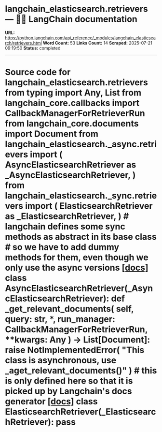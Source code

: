 # langchain_elasticsearch.retrievers — 🦜🔗 LangChain  documentation

**URL:** https://python.langchain.com/api_reference/_modules/langchain_elasticsearch/retrievers.html
**Word Count:** 53
**Links Count:** 14
**Scraped:** 2025-07-21 09:19:50
**Status:** completed

---

# Source code for langchain\_elasticsearch.retrievers               from typing import Any, List          from langchain_core.callbacks import CallbackManagerForRetrieverRun     from langchain_core.documents import Document          from langchain_elasticsearch._async.retrievers import (         AsyncElasticsearchRetriever as _AsyncElasticsearchRetriever,     )     from langchain_elasticsearch._sync.retrievers import (         ElasticsearchRetriever as _ElasticsearchRetriever,     )               # langchain defines some sync methods as abstract in its base class     # so we have to add dummy methods for them, even though we only use the async versions                    [[docs]](https://python.langchain.com/api_reference/elasticsearch/retrievers/langchain_elasticsearch.retrievers.AsyncElasticsearchRetriever.html#langchain_elasticsearch.retrievers.AsyncElasticsearchRetriever)     class AsyncElasticsearchRetriever(_AsyncElasticsearchRetriever):         def _get_relevant_documents(             self, query: str, *, run_manager: CallbackManagerForRetrieverRun, **kwargs: Any         ) -> List[Document]:             raise NotImplementedError(                 "This class is asynchronous, use _aget_relevant_documents()"             )                              # this is only defined here so that it is picked up by Langchain's docs generator                    [[docs]](https://python.langchain.com/api_reference/elasticsearch/retrievers/langchain_elasticsearch.retrievers.ElasticsearchRetriever.html#langchain_elasticsearch.retrievers.ElasticsearchRetriever)     class ElasticsearchRetriever(_ElasticsearchRetriever):         pass
